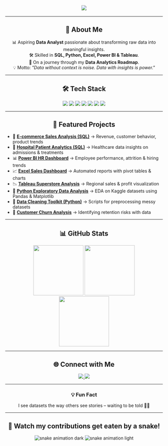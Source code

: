 <div align="center">
  <h1>
    <img src="https://readme-typing-svg.herokuapp.com?font=JetBrains+Mono&size=35&duration=3000&pause=1000&color=00FF00&center=true&vCenter=true&width=800&lines=Hey+👋+I'm+Karan+Gattani;Aspiring+Data+Analyst;SQL+%7C+Python+%7C+Excel;Power+BI+%7C+Tableau;Turning+Data+into+Insights">
  </h1>
</div>

---

<div align="center">
  <h2>🚀 About Me</h2>
  <p>
    📊 Aspiring <b>Data Analyst</b> passionate about transforming raw data into meaningful insights.<br>
    🛠 Skilled in <b>SQL, Python, Excel, Power BI & Tableau</b>.<br>
    🌱 On a journey through my <b>Data Analytics Roadmap</b>.<br>
    💡 Motto: <i>"Data without context is noise. Data with insights is power."</i>
  </p>
</div>

---

<div align="center">
  <h2>🛠️ Tech Stack</h2>
  <img src="https://img.shields.io/badge/SQL-025E8C?style=for-the-badge&logo=postgresql&logoColor=white"/>
  <img src="https://img.shields.io/badge/Python-3776AB?style=for-the-badge&logo=python&logoColor=white"/>
  <img src="https://img.shields.io/badge/Excel-217346?style=for-the-badge&logo=microsoft-excel&logoColor=white"/>
  <img src="https://img.shields.io/badge/Power%20BI-F2C811?style=for-the-badge&logo=powerbi&logoColor=black"/>
  <img src="https://img.shields.io/badge/Tableau-E97627?style=for-the-badge&logo=tableau&logoColor=white"/>
  <img src="https://img.shields.io/badge/Git-F05032?style=for-the-badge&logo=git&logoColor=white"/>
  <img src="https://img.shields.io/badge/GitHub-181717?style=for-the-badge&logo=github&logoColor=white"/>
</div>

---

<div align="center">
  <h2>📌 Featured Projects</h2>
</div>

- 🛒 **[E-commerce Sales Analysis (SQL)](#)** → Revenue, customer behavior, product trends  
- 🏥 **[Hospital Patient Analytics (SQL)](#)** → Healthcare data insights on admissions & treatments  
- 📊 **[Power BI HR Dashboard](#)** → Employee performance, attrition & hiring trends  
- 📈 **[Excel Sales Dashboard](#)** → Automated reports with pivot tables & charts  
- 📉 **[Tableau Superstore Analysis](#)** → Regional sales & profit visualization  
- 🐼 **[Python Exploratory Data Analysis](#)** → EDA on Kaggle datasets using Pandas & Matplotlib  
- 🤖 **[Data Cleaning Toolkit (Python)](#)** → Scripts for preprocessing messy datasets  
- 🔮 **[Customer Churn Analysis](#)** → Identifying retention risks with data  

---

<div align="center">
  <h2>📊 GitHub Stats</h2>
  <img src="https://github-readme-stats.vercel.app/api?username=Karan2007May&show_icons=true&theme=radical" height="160"/>
  <img src="https://github-readme-streak-stats.herokuapp.com/?user=Karan2007May&theme=radical" height="160"/>
</div>

<div align="center">
  <img src="https://github-readme-stats.vercel.app/api/top-langs/?username=Karan2007May&layout=compact&theme=radical" height="160"/>
</div>

---

<div align="center">
  <h2>🌐 Connect with Me</h2>
  <a href="https://www.linkedin.com/in/karan-gattani-193672275/">
    <img src="https://img.shields.io/badge/LinkedIn-KaranGattani-0A66C2?style=for-the-badge&logo=linkedin&logoColor=white"/>
  </a>
  <a href="mailto:karangattani07@gmail.com">
    <img src="https://img.shields.io/badge/Email-Me-D14836?style=for-the-badge&logo=gmail&logoColor=white"/>
  </a>
</div>

---

<div align="center">
  <h3>💡 Fun Fact</h3>
  <p>I see datasets the way others see stories – waiting to be told 📖✨</p>
</div>

---

<div align="center">
  <h2>🐍 Watch my contributions get eaten by a snake!</h2>
  <img src="assets/github-contribution-grid-snake-dark.svg#gh-dark-mode-only" alt="snake animation dark"/>
  <img src="assets/github-contribution-grid-snake.svg#gh-light-mode-only" alt="snake animation light"/>
</div>


